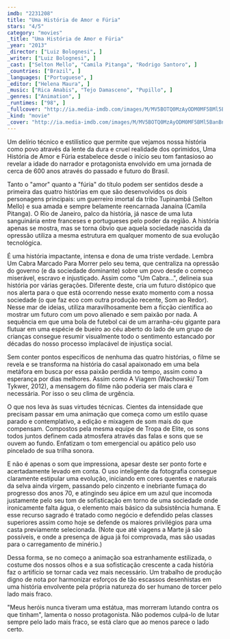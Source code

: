 ```yaml
---
imdb: "2231208"
title: "Uma História de Amor e Fúria"
stars: "4/5"
category: "movies"
_title: "Uma História de Amor e Fúria"
_year: "2013"
_director: ["Luiz Bolognesi", ]
_writer: ["Luiz Bolognesi", ]
_cast: ["Selton Mello", "Camila Pitanga", "Rodrigo Santoro", ]
_countries: ["Brazil", ]
_languages: ["Portuguese", ]
_editor: ["Helena Maura", ]
_music: ["Rica Amabis", "Tejo Damasceno", "Pupillo", ]
_genres: ["Animation", ]
_runtimes: ["98", ]
_fullcover: "http://ia.media-imdb.com/images/M/MV5BOTQ0MzAyODM0MF5BMl5BanBnXkFtZTcwNDA1MTA4OQ@@.jpg"
_kind: "movie"
_cover: "http://ia.media-imdb.com/images/M/MV5BOTQ0MzAyODM0MF5BMl5BanBnXkFtZTcwNDA1MTA4OQ@@._V1._SX96_SY140_.jpg"
---
```

Um delírio técnico e estilístico que permite que vejamos nossa história como povo através da lente da dura e cruel realidade dos oprimidos, Uma História de Amor e Fúria estabelece desde o início seu tom fantasioso ao revelar a idade do narrador e protagonista envolvido em uma jornada de cerca de 600 anos através do passado e futuro do Brasil.

Tanto o "amor" quanto a "fúria" do título podem ser sentidos desde a primeira das quatro histórias em que são desenvolvidos os dois personagens principais: um guerreiro imortal da tribo Tupinambá (Selton Mello) e sua amada e sempre belamente reencarnada Janaína (Camila Pitanga). O Rio de Janeiro, palco da história, já nasce de uma luta sanguinária entre franceses e portugueses pelo poder da região. A história apenas se mostra, mas se torna óbvio que aquela sociedade nascida da opressão utiliza a mesma estrutura em qualquer momento de sua evolução tecnológica.

É uma história impactante, intensa e dona de uma triste verdade. Lembra Um Cabra Marcado Para Morrer pelo seu tema, que centraliza na opressão do governo (e da sociedade dominante) sobre um povo desde o começo miserável, escravo e injustiçado. Assim como "Um Cabra...", delineia sua história por várias gerações. Diferente deste, cria um futuro distópico que nos alerta para o que está ocorrendo nesse exato momento com a nossa sociedade (o que faz eco com outra produção recente, Som ao Redor). Nesse mar de ideias, utiliza maravilhosamente bem a ficção científica ao mostrar um futuro com um povo alienado e sem paixão por nada. A sequência em que uma bola de futebol cai de um arranha-céu gigante para flutuar em uma espécie de bueiro ao céu aberto do lado de um grupo de crianças consegue resumir visualmente todo o sentimento estancado por décadas do nosso processo implacável de injustiça social.

Sem conter pontos específicos de nenhuma das quatro histórias, o filme se revela e se transforma na história do casal apaixonado em uma bela metáfora em busca por essa paixão perdida no tempo, assim como a esperança por dias melhores. Assim como A Viagem (Wachowski/ Tom Tykwer, 2012), a mensagem do filme não poderia ser mais clara e necessária. Por isso o seu clima de urgência.

O que nos leva às suas virtudes técnicas. Cientes da intensidade que precisam passar em uma animação que começa como um estilo quase parado e contemplativo, a edição e mixagem de som mais do que compensam. Compostos pela mesma equipe de Tropa de Elite, os sons todos juntos definem cada atmosfera através das falas e sons que se ouvem ao fundo. Enfatizam o tom emergencial ou apático pelo uso pincelado de sua trilha sonora.

E não é apenas o som que impressiona, apesar deste ser ponto forte e acertadamente levado em conta. O uso inteligente da fotografia consegue claramente estipular uma evolução, iniciando em cores quentes e naturais da selva ainda virgem, passando pelo cinzento e inebriante fumaça do progresso dos anos 70, e atingindo seu ápice em um azul que incomoda justamente pelo seu tom de sofisticação em torno de uma sociedade onde ironicamente falta água, o elemento mais básico da subsistência humana. E esse recurso sagrado é tratado como negócio e defendido pelas classes superiores assim como hoje se defende os maiores privilégios para uma casta previamente selecionada. (Note que até viagens a Marte já são possíveis, e onde a presença de água já foi comprovada, mas são usadas para o carregamento de minério.)

Dessa forma, se no começo a animação soa estranhamente estilizada, o costume dos nossos olhos e a sua sofisticação crescente a cada história faz o artifício se tornar cada vez mais necessário. Um trabalho de produção digno de nota por harmonizar esforços de tão escassos desenhistas em uma história envolvente pela própria natureza do ser humano de torcer pelo lado mais fraco.

"Meus heróis nunca tiveram uma estátua, mas morreram lutando contra os que tinham", lamenta o nosso protagonista. Não podemos culpá-lo de lutar sempre pelo lado mais fraco, se está claro que ao menos parece o lado certo.

